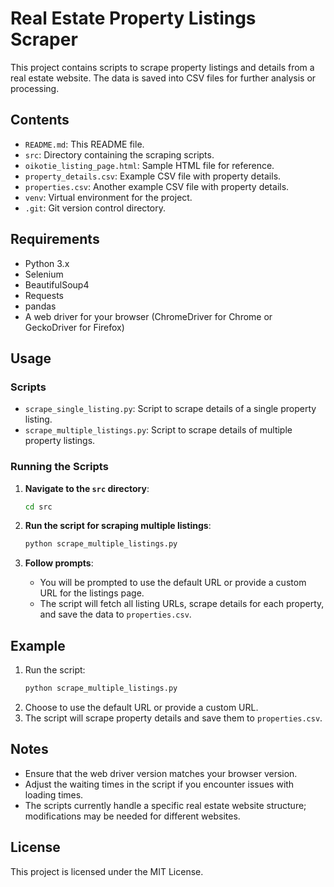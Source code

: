 # Real Estate Property Listings Scraper

This project contains scripts to scrape property listings and details from a real estate website. The data is saved into CSV files for further analysis or processing.

## Contents
- `README.md`: This README file.
- `src`: Directory containing the scraping scripts.
- `oikotie_listing_page.html`: Sample HTML file for reference.
- `property_details.csv`: Example CSV file with property details.
- `properties.csv`: Another example CSV file with property details.
- `venv`: Virtual environment for the project.
- `.git`: Git version control directory.

## Requirements

- Python 3.x
- Selenium
- BeautifulSoup4
- Requests
- pandas
- A web driver for your browser (ChromeDriver for Chrome or GeckoDriver for Firefox)

## Usage

### Scripts

- `scrape_single_listing.py`: Script to scrape details of a single property listing.
- `scrape_multiple_listings.py`: Script to scrape details of multiple property listings.

### Running the Scripts

1. **Navigate to the `src` directory**:
   ```bash
   cd src
   ```

2. **Run the script for scraping multiple listings**:
   ```bash
   python scrape_multiple_listings.py
   ```

3. **Follow prompts**:
   - You will be prompted to use the default URL or provide a custom URL for the listings page.
   - The script will fetch all listing URLs, scrape details for each property, and save the data to `properties.csv`.

## Example

1. Run the script:
   ```bash
   python scrape_multiple_listings.py
   ```
2. Choose to use the default URL or provide a custom URL.
3. The script will scrape property details and save them to `properties.csv`.

## Notes

- Ensure that the web driver version matches your browser version.
- Adjust the waiting times in the script if you encounter issues with loading times.
- The scripts currently handle a specific real estate website structure; modifications may be needed for different websites.

## License

This project is licensed under the MIT License.

